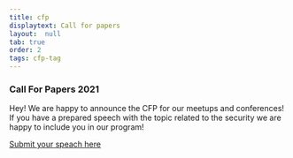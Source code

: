 ```yaml
---
title: cfp 
displaytext: Call for papers
layout:  null
tab: true
order: 2
tags: cfp-tag
---
```


### Call For Papers 2021

Hey! We are happy to announce the CFP for our meetups and conferences! 
If you have a prepared speech with the topic related to the security we are happy to include you in our program!

[Submit your speach here](https://cfp.owaspukraine.org/)
